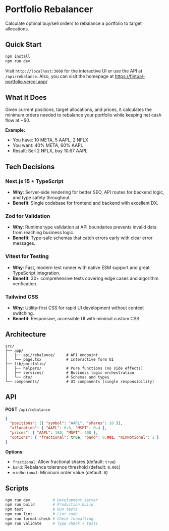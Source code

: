 # Portfolio Rebalancer

Calculate optimal buy/sell orders to rebalance a portfolio to target allocations.

## Quick Start

```bash
npm install
npm run dev
```

Visit `http://localhost:3000` for the interactive UI or use the API at `/api/rebalance`.
Also, you can visit the homepage at <https://fintual-portfolio.vercel.app/>

## What It Does

Given current positions, target allocations, and prices, it calculates the minimum orders needed to rebalance your portfolio while keeping net cash flow at ~$0.

**Example:**

- You have: 10 META, 5 AAPL, 2 NFLX
- You want: 40% META, 60% AAPL
- Result: Sell 2 NFLX, buy 10.67 AAPL

## Tech Decisions

### Next.js 15 + TypeScript

- **Why**: Server-side rendering for better SEO, API routes for backend logic, and type safety throughout.
- **Benefit**: Single codebase for frontend and backend with excellent DX.

### Zod for Validation

- **Why**: Runtime type validation at API boundaries prevents invalid data from reaching business logic.
- **Benefit**: Type-safe schemas that catch errors early with clear error messages.

### Vitest for Testing

- **Why**: Fast, modern test runner with native ESM support and great TypeScript integration.
- **Benefit**: 30+ comprehensive tests covering edge cases and algorithm verification.

### Tailwind CSS

- **Why**: Utility-first CSS for rapid UI development without context switching.
- **Benefit**: Responsive, accessible UI with minimal custom CSS.

## Architecture

```
src/
├── app/
│   ├── api/rebalance/     # API endpoint
│   └── page.tsx           # Interactive form UI
├── lib/portfolio/
│   ├── helpers/           # Pure functions (no side effects)
│   ├── services/          # Business logic orchestration
│   └── dto/               # Schemas and types
└── components/            # UI components (single responsibility)
```

## API

**POST** `/api/rebalance`

```json
{
  "positions": [{ "symbol": "AAPL", "shares": 10 }],
  "allocation": { "AAPL": 0.6, "MSFT": 0.4 },
  "prices": { "AAPL": 180, "MSFT": 400 },
  "options": { "fractional": true, "band": 0.001, "minNotional": 1 }
}
```

**Options:**

- `fractional`: Allow fractional shares (default: `true`)
- `band`: Rebalance tolerance threshold (default: `0.001`)
- `minNotional`: Minimum order value (default: `0`)

## Scripts

```bash
npm run dev          # Development server
npm run build        # Production build
npm test             # Run tests
npm run lint         # Lint code
npm run format:check # Check formatting
npm run validate     # Type check + tests
```
